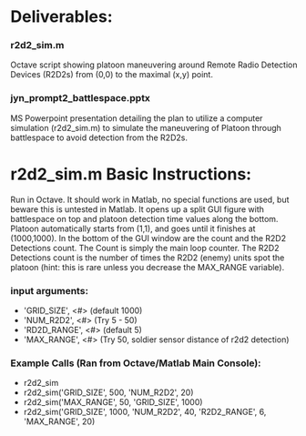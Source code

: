# Deliverables:

### r2d2_sim.m
Octave script showing platoon maneuvering around Remote Radio Detection Devices (R2D2s) from (0,0) to the maximal (x,y) point.

### jyn_prompt2_battlespace.pptx
MS Powerpoint presentation detailing the plan to utilize a computer simulation (r2d2_sim.m) to simulate the maneuvering of Platoon through battlespace to avoid detection from the R2D2s.

# r2d2_sim.m Basic Instructions:

   Run in Octave.  It should work in Matlab, no special functions are used, but beware this is untested in Matlab. 
   It opens up a split GUI figure with battlespace on top and platoon detection time values along the bottom.
   Platoon automatically starts from (1,1), and goes until it finishes at (1000,1000).
   In the bottom of the GUI window are the count and the R2D2 Detections count.
   The Count is simply the main loop counter.  The R2D2 Detections count is the
   number of times the R2D2 (enemy) units spot the platoon (hint: this is rare unless you decrease the MAX_RANGE variable).

### input arguments:
   - 'GRID_SIZE', <#> (default 1000)
   - 'NUM_R2D2', <#>  (Try 5 - 50)
   - 'RD2D_RANGE', <#> (default 5)
   - 'MAX_RANGE', <#>  (Try 50, soldier sensor distance of r2d2 detection)
   
### Example Calls (Ran from Octave/Matlab Main Console):
   - r2d2_sim
   - r2d2_sim('GRID_SIZE', 500, 'NUM_R2D2', 20)
   - r2d2_sim('MAX_RANGE', 50, 'GRID_SIZE', 1000)
   - r2d2_sim('GRID_SIZE', 1000, 'NUM_R2D2', 40, 'R2D2_RANGE', 6, 'MAX_RANGE', 20)
